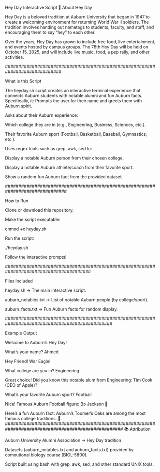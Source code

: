 Hey Day Interactive Script 🎉
About Hey Day

Hey Day is a beloved tradition at Auburn University that began in 1947 to create a welcoming environment for returning World War II soldiers. The tradition involves handing out nametags to students, faculty, and staff, and encouraging them to say “hey” to each other.

Over the years, Hey Day has grown to include free food, live entertainment, and events hosted by campus groups. The 78th Hey Day will be held on October 15, 2025, and will include live music, food, a pep rally, and other activities.

#############################################################################

What is this Script

The heyday.sh script creates an interactive terminal experience that connects Auburn students with notable alumni and fun Auburn facts. Specifically, it:
Prompts the user for their name and greets them with Auburn spirit.

Asks about their Auburn experience:

Which college they are in (e.g., Engineering, Business, Sciences, etc.).

Their favorite Auburn sport (Football, Basketball, Baseball, Gymnastics, etc.).

Uses regex tools such as grep, awk, sed to:

Display a notable Auburn person from their chosen college.

Display a notable Auburn athlete/coach from their favorite sport.

Show a random fun Auburn fact from the provided dataset.

###############################################################################

How to Run

Clone or download this repository.

Make the script executable:

chmod +x heyday.sh

Run the script:

./heyday.sh

Follow the interactive prompts!

########################################################################################

Files Included

heyday.sh → The main interactive script.

auburn_notables.txt → List of notable Auburn people (by college/sport).

auburn_facts.txt → Fun Auburn facts for random display.

################################################################################################

Example Output

Welcome to Auburn’s Hey Day!  

What’s your name? Ahmed  

Hey Friend! War Eagle! 

What college are you in? Engineering  

Great choice! Did you know this notable alum from Engineering: Tim Cook (CEO of Apple)?  

What’s your favorite Auburn sport? Football  

Nice! Famous Auburn Football figure: Bo Jackson 🏈  

Here’s a fun Auburn fact: Auburn’s Toomer’s Oaks are among the most famous college traditions. 🌳  
####################################################################################################
📚 Attribution

Auburn University Alumni Association → Hey Day tradition

Datasets (auburn_notables.txt and auburn_facts.txt) provided by comoutional biology course (BIOL-5800).

Script built using bash with grep, awk, sed, and other standard UNIX tools.
